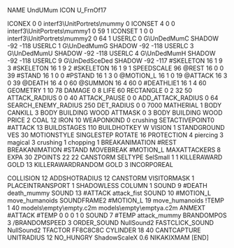 NAME 			UndUMum
ICON 			U_FrnOf17

ICONEX 0 0 interf3\UnitPortrets\mummy 0
ICONSET 4 0 0 interf3\UnitPortrets\mummy1 0 59 1
ICONSET 1 0 0 interf3\UnitPortrets\mummy2 0 64 1
USERLC 			0 G\UnDedMumC SHADOW -92 -118
USERLC 			1 G\UnDedMumG SHADOW -92 -118
USERLC 			3 G\UnDedMumU SHADOW -92 -118
USERLC 			4 G\UnDedMumH SHADOW -92 -118
USERLC 			9 G\UnDedSceDed SHADOW -92 -117
#SKELETON               16 1 9 3
#SKELETON               16 1 9 2
#SKELETON               16 1 9 1
SPEEDSCALE 96
@REST      		16 0 0 39
#STAND     		16 1 0 0
#PSTAND    		16 1 3 0
@MOTION_L  		16 1 0 19
@ATTACK    		16 3 0 39
@DEATH     		16 4 0 60
@SUMMON     		16 4 60 0 
#DEATHLIE1 		16 1 4 60
GEOMETRY 		1 10 78
DAMAGE   		0 8
LIFE     		60
RECTANGLE 		0 2 32 50
ATTACK_RADIUS 		0 0 40
ATTACK_PAUSE 		0 0
ADD_ATTACK_RADIUS 	0 64
SEARCH_ENEMY_RADIUS 	250
DET_RADIUS 		0 0 7000
MATHERIAL 		1 BODY
CANKILL 3 BODY BUILDING WOOD
ATTMASK 0 3  BODY BUILDING WOOD
PRICE 			2 COAL 12 IRON 10
WEAPONKIND 		0 crushing
SETACTIVEPOINT0		#ATTACK 13
BUILDSTAGES 		110
BUILDHOTKEY		W
VISION 			1
STANDGROUND
VES 			30
MOTIONSTYLE 		SINGLESTEP
ROTATE 			16
PROTECTION 		4 piercing 3 magical 3 crushing 1 chopping 1
BREAKANIMATION 		#REST
BREAKANIMATION 		#STAND
MOVEBREAK 		#MOTION_L
MAXATTACKERS 8
EXPA 			30
ZPOINTS	22 22
CANSTORM
SELTYPE SelSmall 1 1
KILLERAWARD             GOLD 13
KILLERAWARDRANDOM       GOLD 3
INCORPOREAL

COLLISION 12
ADDSHOTRADIUS 12
CANSTORM
VISITORMASK 1
PLACEINTRANSPORT 1
SHADOWLESS
COLUMN 1
SOUND 9 #DEATH death_mummy
SOUND 13 #ATTACK attack_fist
SOUND 10 #MOTION_L move_humanoids
SOUNDFRAME2 #MOTION_L 19 move_humanoids
!TEMP  1 40 models\empty\empty.c2m models\empty\emptya.c2m
ANMEXT #ATTACK #TEMP 0 0 0 1 0
SOUND 7 #TEMP attack_mummy
BRANDOMPOS 3
/BRANDOMSPEED 3
ORDER_SOUND NullSound2
FASTCLICK_SOUND NullSound2
TFACTOR FF8C8C8C
CYLINDER 18 40
CANTCAPTURE
UNITRADIUS 12
NO_HUNGRY
ShadowScaleX 0.6
NIKAKIXMAM
[END]
